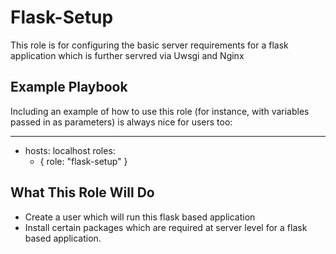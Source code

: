 Flask-Setup
========================

This role is for configuring the basic server requirements for a flask application which is further servred via Uwsgi and Nginx

## Example Playbook

Including an example of how to use this role (for instance, with variables passed in as parameters) is always nice for users too:

 ---
  - hosts: localhost
    roles:
      - { role: "flask-setup" }

## What This Role Will Do

* Create a user which will run this flask based application
* Install certain packages which are required at server level for a flask based application.
